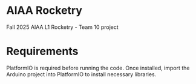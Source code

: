 # AIAA Rocketry
Fall 2025 AIAA L1 Rocketry - Team 10 project

# Requirements
PlatformIO is required before running the code.
Once installed, import the Arduino project into PlatformIO to install necessary libraries.
